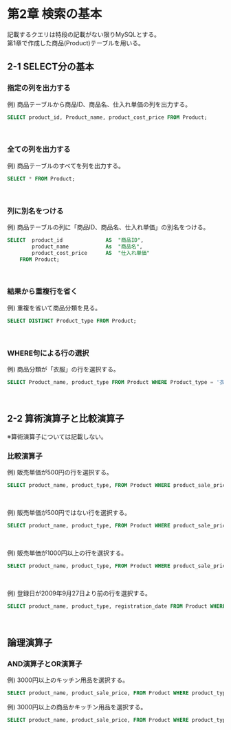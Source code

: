 # 第2章 検索の基本
記載するクエリは特段の記載がない限りMySQLとする。<br>
第1章で作成した商品(Product)テーブルを用いる。
## 2-1 SELECT分の基本
### 指定の列を出力する
例) 商品テーブルから商品ID、商品名、仕入れ単価の列を出力する。
```sql
SELECT product_id, Product_name, product_cost_price FROM Product;
```
<br>

### 全ての列を出力する
例) 商品テーブルのすべてを列を出力する。
```sql
SELECT * FROM Product;
```
<br>

### 列に別名をつける
例) 商品テーブルの列に「商品ID、商品名、仕入れ単価」の別名をつける。
```sql
SELECT  product_id              AS  "商品ID",
        product_name            As  "商品名",
        product_cost_price      AS  "仕入れ単価"
    FROM Product;
```
<br>

### 結果から重複行を省く
例) 重複を省いて商品分類を見る。
```sql
SELECT DISTINCT Product_type FROM Product;
```
<br>

### WHERE句による行の選択
例) 商品分類が「衣服」の行を選択する。
```sql
SELECT Product_name, product_type FROM Product WHERE Product_type = '衣服';
```
<br>

## 2-2 算術演算子と比較演算子
※算術演算子については記載しない。
### 比較演算子
例) 販売単価が500円の行を選択する。
```sql
SELECT product_name, product_type, FROM Product WHERE product_sale_price = 500;
```
<br>

例) 販売単価が500円ではない行を選択する。
```sql
SELECT product_name, product_type, FROM Product WHERE product_sale_price <> 500;
```
<br>

例) 販売単価が1000円以上の行を選択する。
```sql
SELECT product_name, product_type, FROM Product WHERE product_sale_price >= 1000;
```
<br>

例) 登録日が2009年9月27日より前の行を選択する。
```sql
SELECT product_name, product_type, registration_date FROM Product WHERE registration_date < '2009-09-27';
```
<br>

## 論理演算子
### AND演算子とOR演算子
例) 3000円以上のキッチン用品を選択する。
```sql
SELECT product_name, product_sale_price, FROM Product WHERE product_type = 'キッチン用品' AND product_sale_price > 3000;
```

例) 3000円以上の商品かキッチン用品を選択する。
```sql
SELECT product_name, product_sale_price, FROM Product WHERE product_type = 'キッチン用品' OR product_sale_price > 3000;
```